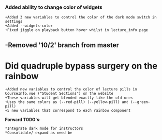 ### Added ability to change color of widgets

```
+Added 3 new variables to control the color of the dark mode switch in settings
+Added --widgets-color
+Fixed jiggle on playback button hover whilst in lecture_info page
```

## -Removed '10/2' branch from master

# Did quadruple bypass surgery on the rainbow

```
+Added new variables to control the color of lecture pills in CourseInfo.vue ("Student Sections") on the website
+These variables will get blended exactly like the old ones
+Uses the same colors as (--red-pill) (--yellow-pill) and (--green-pill)
+5 new variables that correspond to each rainbow component
```

__Forward TODO's:__
```
*Integrate dark mode for instructors
*Consolidate/ expand as need be
```
